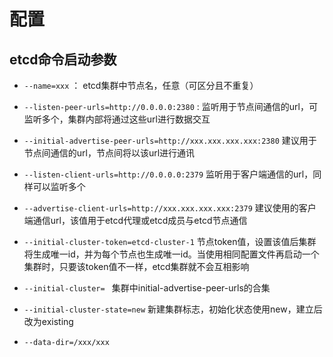 # 配置

etcd命令启动参数
--------
* `--name=xxx` ： etcd集群中节点名，任意（可区分且不重复）
* `--listen-peer-urls=http://0.0.0.0:2380` : 监听用于节点间通信的url，可监听多个，集群内部将通过这些url进行数据交互
* `--initial-advertise-peer-urls=http://xxx.xxx.xxx.xxx:2380` 建议用于节点间通信的url，节点间将以该url进行通讯
* `--listen-client-urls=http://0.0.0.0:2379` 监听用于客户端通信的url，同样可以监听多个
* `--advertise-client-urls=http://xxx.xxx.xxx.xxx:2379` 建议使用的客户端通信url，该值用于etcd代理或etcd成员与etcd节点通信
* `--initial-cluster-token=etcd-cluster-1` 节点token值，设置该值后集群将生成唯一id，并为每个节点也生成唯一id。当使用相同配置文件再启动一个集群时，只要该token值不一样，etcd集群就不会互相影响
* `--initial-cluster= ` 集群中initial-advertise-peer-urls的合集
* `--initial-cluster-state=new` 新建集群标志，初始化状态使用new，建立后改为existing

* `--data-dir=/xxx/xxx`
